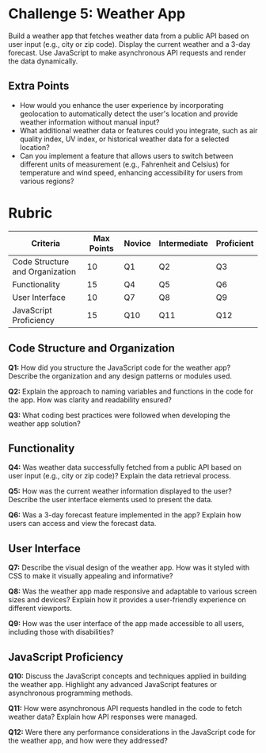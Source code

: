 # Challenge 5: Weather App

Build a weather app that fetches weather data from a public API based on user input (e.g., city or zip code). Display the current weather and a 3-day forecast. Use JavaScript to make asynchronous API requests and render the data dynamically.

## Extra Points

- How would you enhance the user experience by incorporating geolocation to automatically detect the user's location and provide weather information without manual input?
- What additional weather data or features could you integrate, such as air quality index, UV index, or historical weather data for a selected location?
- Can you implement a feature that allows users to switch between different units of measurement (e.g., Fahrenheit and Celsius) for temperature and wind speed, enhancing accessibility for users from various regions?

# Rubric

| Criteria | Max Points | Novice | Intermediate | Proficient |
| --- | --- | --- | --- | --- |
| Code Structure and Organization | 10 | Q1 | Q2 | Q3 |
| Functionality | 15 | Q4 | Q5 | Q6 |
| User Interface | 10 | Q7 | Q8 | Q9 |
| JavaScript Proficiency | 15 | Q10 | Q11 | Q12 |

## **Code Structure and Organization**

**Q1:** How did you structure the JavaScript code for the weather app? Describe the organization and any design patterns or modules used.

**Q2:** Explain the approach to naming variables and functions in the code for the app. How was clarity and readability ensured?

**Q3:** What coding best practices were followed when developing the weather app solution?

## **Functionality**

**Q4:** Was weather data successfully fetched from a public API based on user input (e.g., city or zip code)? Explain the data retrieval process.

**Q5:** How was the current weather information displayed to the user? Describe the user interface elements used to present the data.

**Q6:** Was a 3-day forecast feature implemented in the app? Explain how users can access and view the forecast data.

## **User Interface**

**Q7:** Describe the visual design of the weather app. How was it styled with CSS to make it visually appealing and informative?

**Q8:** Was the weather app made responsive and adaptable to various screen sizes and devices? Explain how it provides a user-friendly experience on different viewports.

**Q9:** How was the user interface of the app made accessible to all users, including those with disabilities?

## **JavaScript Proficiency**

**Q10:** Discuss the JavaScript concepts and techniques applied in building the weather app. Highlight any advanced JavaScript features or asynchronous programming methods.

**Q11:** How were asynchronous API requests handled in the code to fetch weather data? Explain how API responses were managed.

**Q12:** Were there any performance considerations in the JavaScript code for the weather app, and how were they addressed?